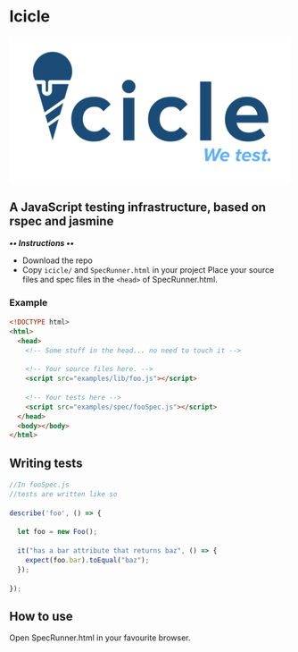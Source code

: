 # Icicle
![logo](icicle/img/icicleLogo.png)

## A JavaScript testing infrastructure, based on rspec and jasmine

**_•• Instructions ••_**

- Download the repo
- Copy `icicle/` and `SpecRunner.html` in your project
Place your source files and spec files in the `<head>` of SpecRunner.html.

### Example

```html
<!DOCTYPE html>
<html>
  <head>
    <!-- Some stuff in the head... no need to touch it -->

    <!-- Your source files here. -->
    <script src="examples/lib/foo.js"></script>

    <!-- Your tests here -->
    <script src="examples/spec/fooSpec.js"></script>
  </head>
  <body></body>
</html>
```

## Writing tests

```JavaScript
//In fooSpec.js
//tests are written like so

describe('foo', () => {
  
  let foo = new Foo();

  it("has a bar attribute that returns baz", () => {
    expect(foo.bar).toEqual("baz");
  });

});
```

## How to use

Open SpecRunner.html in your favourite browser.

